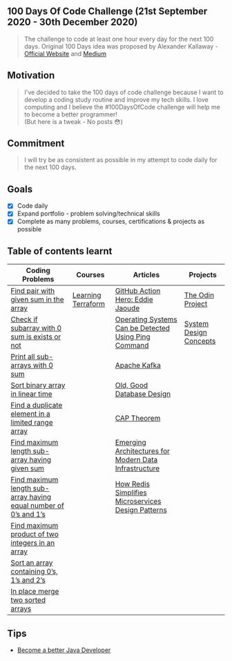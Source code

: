 ## 100 Days Of Code Challenge (21st September 2020 - 30th December 2020)
> The challenge to code at least one hour every day for the next 100 days.
Original 100 Days idea was proposed by Alexander Kallaway - [Official Website](https://www.100daysofcode.com/) and [Medium](https://medium.freecodecamp.org/join-the-100daysofcode-556ddb4579e4)

## Motivation

> I've decided to take the 100 days of code challenge because I want to develop a coding study routine and improve my tech skills. I love computing and I believe the #100DaysOfCode challenge will help me to become a better programmer!   
(But here is a tweak - No posts 😳) 

## Commitment
> I will try be as consistent as possible in my attempt to code daily for the next 100 days. 

## Goals

- [x] Code daily
- [x] Expand portfolio - problem solving/technical skills
- [x] Complete as many problems, courses, certifications & projects as possible

## Table of contents learnt

|          Coding Problems          |          Courses          |          Articles          |          Projects          |
|-----------------------------------|---------------------------|----------------------------|----------------------------|
| [Find pair with given sum in the array](https://www.techiedelight.com/find-pair-with-given-sum-array/)| [Learning Terraform](https://www.linkedin.com/learning/learning-terraform-2?trk=learning-serp_learning_search-card&upsellOrderOrigin=homepage-learning_learning-search-bar_search-submit) | [GitHub Action Hero: Eddie Jaoude](https://github.blog/2020-08-30-github-action-hero-eddie-jaoude/) | [The Odin Project](https://www.theodinproject.com/courses/web-development-101#the-basics) | 
| [Check if subarray with 0 sum is exists or not](https://www.techiedelight.com/check-subarray-with-0-sum-exists-not/)| | [Operating Systems Can be Detected Using Ping Command](https://gbhackers.com/operating-systems-can-be-detected-using-ping-command/) | [System Design Concepts](https://www.freecodecamp.org/news/systems-design-for-interviews/) | 
| [Print all sub-arrays with 0 sum](https://www.techiedelight.com/find-sub-array-with-0-sum/)| | [Apache Kafka](https://www.michael-noll.com/blog/2014/08/18/apache-kafka-training-deck-and-tutorial/) | | 
| [Sort binary array in linear time](https://www.techiedelight.com/sort-binary-array-linear-time/)| | [Old, Good Database Design](https://relinx.io/2020/09/14/old-good-database-design/?fbclid-IwAR3RQcN-IbVSpCzsfMC5R) | | 
| [Find a duplicate element in a limited range array](https://www.techiedelight.com/find-duplicate-element-limited-range-array/)| | [CAP Theorem](https://www.ibm.com/cloud/learn/cap-theorem) | | 
| [Find maximum length sub-array having given sum](https://www.techiedelight.com/find-maximum-length-sub-array-having-given-sum/)| | [Emerging Architectures for Modern Data Infrastructure](https://a16z.com/2020/10/15/the-emerging-architectures-for-modern-data-infrastructure/) | | 
| [Find maximum length sub-array having equal number of 0’s and 1’s](https://www.techiedelight.com/find-maximum-length-sub-array-equal-number-0s-1s/)| | [How Redis Simplifies Microservices Design Patterns](https://thenewstack.io/how-redis-simplifies-microservices-design-patterns) | | 
| [Find maximum product of two integers in an array](https://www.techiedelight.com/find-maximum-product-two-integers-array/)| | | | 
| [Sort an array containing 0’s, 1’s and 2’s](https://www.techiedelight.com/sort-array-containing-0s-1s-2s-dutch-national-flag-problem/)| | | | 
| [In place merge two sorted arrays](https://www.techiedelight.com/inplace-merge-two-sorted-arrays/)| | | | 

## Tips
- [Become a better Java Developer](https://javarevisited.blogspot.com/2018/05/10-tips-to-become-better-java-developer.html#ixzz64a9lnJ8B)
